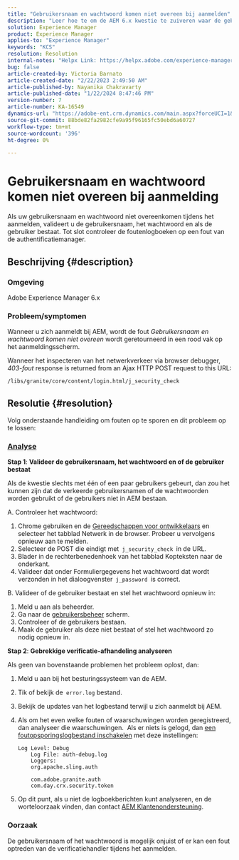 ```yaml
---
title: "Gebruikersnaam en wachtwoord komen niet overeen bij aanmelden"
description: "Leer hoe te om de AEM 6.x kwestie te zuiveren waar de gebruikersbenaming en het wachtwoord niet bij login aanpassen. Valideer gebruikersnaam, wachtwoord en controleer foutenlogboeken."
solution: Experience Manager
product: Experience Manager
applies-to: "Experience Manager"
keywords: "KCS"
resolution: Resolution
internal-notes: "Helpx Link: https://helpx.adobe.com/experience-manager/kb/user-name-and-password-do-not-match-on-login.html"
bug: false
article-created-by: Victoria Barnato
article-created-date: "2/22/2023 2:49:50 AM"
article-published-by: Nayanika Chakravarty
article-published-date: "1/22/2024 8:47:46 PM"
version-number: 7
article-number: KA-16549
dynamics-url: "https://adobe-ent.crm.dynamics.com/main.aspx?forceUCI=1&pagetype=entityrecord&etn=knowledgearticle&id=e998cd92-5bb2-ed11-83fe-6045bd0067ea"
source-git-commit: 88bde82fa2982cfe9a95f96165fc50ebd6a60727
workflow-type: tm+mt
source-wordcount: '396'
ht-degree: 0%

---
```


# Gebruikersnaam en wachtwoord komen niet overeen bij aanmelding


Als uw gebruikersnaam en wachtwoord niet overeenkomen tijdens het aanmelden, valideert u de gebruikersnaam, het wachtwoord en als de gebruiker bestaat. Tot slot controleer de foutenlogboeken op een fout van de authentificatiemanager.

## Beschrijving {#description}


### Omgeving

Adobe Experience Manager 6.x

### Probleem/symptomen

Wanneer u zich aanmeldt bij AEM, wordt de fout *Gebruikersnaam en wachtwoord komen niet overeen* wordt geretourneerd in een rood vak op het aanmeldingsscherm.

Wanneer het inspecteren van het netwerkverkeer via browser debugger, *403-fout* response is returned from an Ajax HTTP POST request to this URL:

`/libs/granite/core/content/login.html/j_security_check`


## Resolutie {#resolution}


Volg onderstaande handleiding om fouten op te sporen en dit probleem op te lossen:

### <u><b>Analyse</b></u>

<b>Stap 1</b>: <b>Valideer de gebruikersnaam, het wachtwoord en of de gebruiker bestaat</b>

Als de kwestie slechts met één of een paar gebruikers gebeurt, dan zou het kunnen zijn dat de verkeerde gebruikersnamen of de wachtwoorden worden gebruikt of de gebruikers niet in AEM bestaan.

A. Controleer het wachtwoord:

1. Chrome gebruiken en de [Gereedschappen voor ontwikkelaars](https://developer.chrome.com/devtools) en selecteer het tabblad Netwerk in de browser. Probeer u vervolgens opnieuw aan te melden.
2. Selecteer de POST die eindigt met` j_security_check `in de URL.
3. Blader in de rechterbenedenhoek van het tabblad Kopteksten naar de onderkant.
4. Valideer dat onder Formuliergegevens het wachtwoord dat wordt verzonden in het dialoogvenster` j_password `is correct.


B. Valideer of de gebruiker bestaat en stel het wachtwoord opnieuw in:

1. Meld u aan als beheerder.
2. Ga naar de [gebruikersbeheer](https://experienceleague.adobe.com/docs/experience-manager-65/administering/home.html?lang=en&amp;amp;topic=/experience-manager/6-5/sites/administering/morehelp/security.ug.js) scherm.
3. Controleer of de gebruikers bestaan.
4. Maak de gebruiker als deze niet bestaat of stel het wachtwoord zo nodig opnieuw in.


<b>Stap 2</b>: <b>Gebrekkige verificatie-afhandeling analyseren</b>

Als geen van bovenstaande problemen het probleem oplost, dan:

1. Meld u aan bij het besturingssysteem van de AEM.
2. Tik of bekijk de` error.log` bestand.
3. Bekijk de updates van het logbestand terwijl u zich aanmeldt bij AEM.
4. Als om het even welke fouten of waarschuwingen worden geregistreerd, dan analyseer die waarschuwingen.  Als er niets is gelogd, dan [een foutopsporingslogbestand inschakelen](https://experienceleague.adobe.com/docs/experience-manager-65/deploying/configuring/configure-logging.html) met deze instellingen:


   ```
   Log Level: Debug
       Log File: auth-debug.log
       Loggers:
       org.apache.sling.auth
   
       com.adobe.granite.auth
       com.day.crx.security.token
   ```


5. Op dit punt, als u niet de logboekberichten kunt analyseren, en de worteloorzaak vinden, dan contact [AEM Klantenondersteuning](https://experienceleague.adobe.com/?support-solution=Experience+Manager&amp;lang=nl#support).


### <b>Oorzaak</b>

De gebruikersnaam of het wachtwoord is mogelijk onjuist of er kan een fout optreden van de verificatiehandler tijdens het aanmelden.
